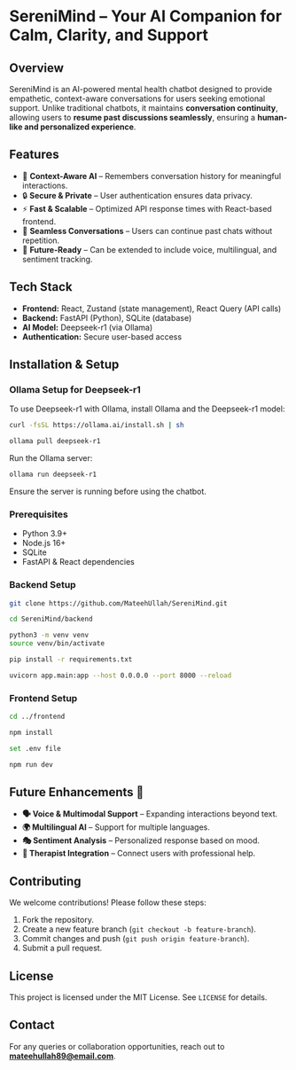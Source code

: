 # SereniMind – Your AI Companion for Calm, Clarity, and Support

## Overview
SereniMind is an AI-powered mental health chatbot designed to provide empathetic, context-aware conversations for users seeking emotional support. Unlike traditional chatbots, it maintains **conversation continuity**, allowing users to **resume past discussions seamlessly**, ensuring a **human-like and personalized experience**.

## Features
- 🧠 **Context-Aware AI** – Remembers conversation history for meaningful interactions.
- 🔒 **Secure & Private** – User authentication ensures data privacy.
- ⚡ **Fast & Scalable** – Optimized API response times with React-based frontend.
- 🔄 **Seamless Conversations** – Users can continue past chats without repetition.
- 🔧 **Future-Ready** – Can be extended to include voice, multilingual, and sentiment tracking.

## Tech Stack
- **Frontend:** React, Zustand (state management), React Query (API calls)
- **Backend:** FastAPI (Python), SQLite (database)
- **AI Model:** Deepseek-r1 (via Ollama)
- **Authentication:** Secure user-based access

## Installation & Setup

### Ollama Setup for Deepseek-r1
To use Deepseek-r1 with Ollama, install Ollama and the Deepseek-r1 model:
```bash
curl -fsSL https://ollama.ai/install.sh | sh

ollama pull deepseek-r1
```

Run the Ollama server:
```bash
ollama run deepseek-r1
```
Ensure the server is running before using the chatbot.

### Prerequisites
- Python 3.9+
- Node.js 16+
- SQLite
- FastAPI & React dependencies

### Backend Setup
```bash
git clone https://github.com/MateehUllah/SereniMind.git

cd SereniMind/backend

python3 -m venv venv
source venv/bin/activate  

pip install -r requirements.txt

uvicorn app.main:app --host 0.0.0.0 --port 8000 --reload
```

### Frontend Setup
```bash
cd ../frontend

npm install

set .env file

npm run dev
```

## Future Enhancements 🚀
- **🗣️ Voice & Multimodal Support** – Expanding interactions beyond text.
- **🌍 Multilingual AI** – Support for multiple languages.
- **🎭 Sentiment Analysis** – Personalized response based on mood.
- **🤝 Therapist Integration** – Connect users with professional help.

## Contributing
We welcome contributions! Please follow these steps:
1. Fork the repository.
2. Create a new feature branch (`git checkout -b feature-branch`).
3. Commit changes and push (`git push origin feature-branch`).
4. Submit a pull request.

## License
This project is licensed under the MIT License. See `LICENSE` for details.

## Contact
For any queries or collaboration opportunities, reach out to **mateehullah89@email.com**.

